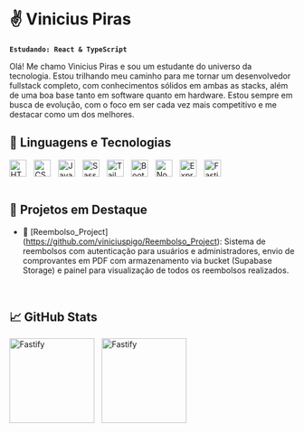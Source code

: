 # ✌️ Vinicius Piras

**`Estudando: React & TypeScript`**

Olá! Me chamo Vinicius Piras e sou um estudante do universo da tecnologia. Estou trilhando meu caminho para me tornar um desenvolvedor fullstack completo, com conhecimentos sólidos em ambas as stacks, além de uma boa base tanto em software quanto em hardware. Estou sempre em busca de evolução, com o foco em ser cada vez mais competitivo e me destacar como um dos melhores.

## 🤖 Linguagens e Tecnologias

<img align="left" alt="HTML" title="HTML" width="30px" style="padding-right: 10px" src="https://cdn.jsdelivr.net/gh/devicons/devicon@latest/icons/html5/html5-original.svg" />
<img align="left" alt="CSS" title="CSS" width="30px" style="padding-right: 10px" src="https://cdn.jsdelivr.net/gh/devicons/devicon@latest/icons/css3/css3-original.svg" />
<img align="left" alt="JavaScript" title="JavaScript" width="30px" style="padding-right: 10px" src="https://cdn.jsdelivr.net/gh/devicons/devicon@latest/icons/javascript/javascript-original.svg" />
<img align="left" alt="Sass" title="Sass" width="30px" style="padding-right: 10px" src="https://cdn.jsdelivr.net/gh/devicons/devicon@latest/icons/sass/sass-original.svg" />
<img align="left" alt="Tailwind CSS" title="Tailwind CSS" width="30px" style="padding-right: 10px" src="https://cdn.jsdelivr.net/gh/devicons/devicon@latest/icons/tailwindcss/tailwindcss-original.svg" />
<img align="left" alt="Bootstrap" title="Bootstrap" width="30px" style="padding-right: 10px" src="https://cdn.jsdelivr.net/gh/devicons/devicon@latest/icons/bootstrap/bootstrap-original.svg" />
<img align="left" alt="Node.js" title="Node.js" width="30px" style="padding-right: 10px" src="https://cdn.jsdelivr.net/gh/devicons/devicon@latest/icons/nodejs/nodejs-original.svg" />
<img align="left" alt="Express" title="Express" width="30px" style="padding-right: 10px" src="https://cdn.jsdelivr.net/gh/devicons/devicon@latest/icons/express/express-original.svg" />
<img align="left" alt="Fastify" title="Fastify" width="30px" style="padding-right: 10px" src="https://cdn.jsdelivr.net/gh/devicons/devicon@latest/icons/fastify/fastify-plain.svg" />

<br clear="left" />
<br clear="left" />

## 🚀 Projetos em Destaque

- 🎯 [Reembolso_Project] (https://github.com/viniciuspigo/Reembolso_Project): Sistema de reembolsos com autenticação para usuários e administradores, envio de comprovantes em PDF com armazenamento via bucket (Supabase Storage) e painel para visualização de todos os reembolsos realizados.

<br clear="left" />

## 📈 GitHub Stats

<img align="left" alt="Fastify" title="Fastify" height="150px" style="padding-right: 10px" src="https://github-readme-stats.vercel.app/api?username=viniciuspigo&show_icons=true&theme=tokyonight&locale=pt-br" />
<img align="left" alt="Fastify" title="Fastify" height="150px" style="padding-right: 10px" src="https://github-readme-stats.vercel.app/api/top-langs/?username=viniciuspigo&layout=compact&theme=tokyonight&locale=pt-br" />
